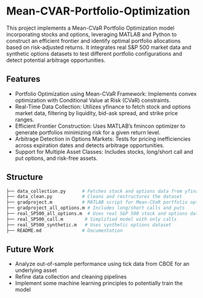 # Mean-CVAR-Portfolio-Optimization

This project implements a Mean-CVaR Portfolio Optimization model incorporating stocks and options, leveraging MATLAB and Python to construct an efficient frontier and identify optimal portfolio allocations based on risk-adjusted returns. It integrates real S&P 500 market data and synthetic options datasets to test different portfolio configurations and detect potential arbitrage opportunities.

## Features

- Portfolio Optimization using Mean-CVaR Framework: Implements convex optimization with Conditional Value at Risk (CVaR) constraints.
- Real-Time Data Collection: Utilizes yfinance to fetch stock and options market data, filtering by liquidity, bid-ask spread, and strike price ranges.
- Efficient Frontier Construction: Uses MATLAB’s fmincon optimizer to generate portfolios minimizing risk for a given return level.
- Arbitrage Detection in Options Markets: Tests for pricing inefficiencies across expiration dates and detects arbitrage opportunities.
- Support for Multiple Asset Classes: Includes stocks, long/short call and put options, and risk-free assets.

## Structure
```bash
├── data_collection.py      # Fetches stock and options data from yfinance
├── data_clean.py           # Cleans and restructures the dataset
├── gradproject.m           # MATLAB script for Mean-CVaR portfolio optimization (stocks & calls)
├── gradproject_all_options.m # Includes long/short calls and puts
├── real_SP500_all_options.m  # Uses real S&P 500 stock and options data
├── real_SP500_call.m        # Simplified model with only calls
├── real_SP500_synthetic.m   # Uses synthetic options dataset
├── README.md               # Documentation
```
## Future Work

- Analyze out-of-sample performance using tick data from CBOE for an underlying asset
- Refine data collection and cleaning pipelines
- Implement some machine learning principles to potentially train the model


